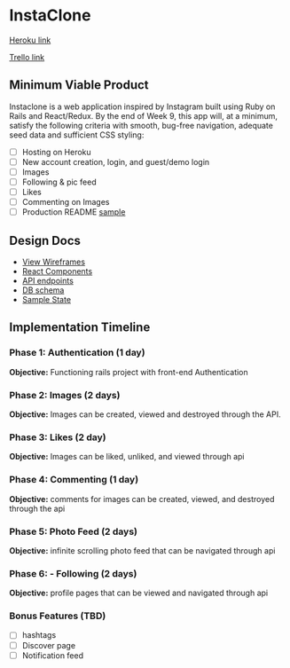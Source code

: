 # InstaClone

[Heroku link][heroku]

[Trello link][trello]

[heroku]:https://fullstack-instaclone.herokuapp.com
[trello]:https://trello.com/b/pSOe6bhM/full-stack-project-instagram

## Minimum Viable Product

Instaclone is a web application inspired by Instagram built using Ruby on Rails
and React/Redux.  By the end of Week 9, this app will, at a minimum, satisfy the
following criteria with smooth, bug-free navigation, adequate seed data and
sufficient CSS styling:

- [ ] Hosting on Heroku
- [ ] New account creation, login, and guest/demo login
- [ ] Images
- [ ] Following & pic feed
- [ ] Likes
- [ ] Commenting on Images
- [ ] Production README [sample](docs/production_readme.md)

## Design Docs
* [View Wireframes][wireframes]
* [React Components][components]
* [API endpoints][api-endpoints]
* [DB schema][schema]
* [Sample State][sample-state]

[wireframes]: docs/wireframes
[components]: docs/component-hierarchy.md
[sample-state]: docs/sample-state.md
[api-endpoints]: docs/api-endpoints.md
[schema]: docs/schema.md

## Implementation Timeline

### Phase 1: Authentication (1 day)

**Objective:** Functioning rails project with front-end Authentication

### Phase 2: Images (2 days)

**Objective:** Images can be created, viewed and destroyed through
the API.

### Phase 3: Likes (2 day)

**Objective:** Images can be liked, unliked, and viewed through api

### Phase 4: Commenting (1 day)

**Objective:** comments for images can be created, viewed, and
destroyed through the api

### Phase 5: Photo Feed (2 days)

**Objective:** infinite scrolling photo feed that can be navigated
through api

### Phase 6: - Following (2 days)

**Objective:** profile pages that can be viewed and navigated
through api

### Bonus Features (TBD)
- [ ] hashtags
- [ ] Discover page
- [ ] Notification feed
